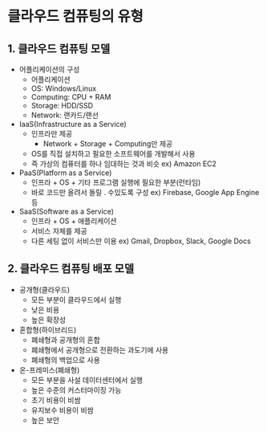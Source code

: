 # 클라우드 컴퓨팅의 유형

## 1. 클라우드 컴퓨팅 모델

- 어플리케이션의 구성
  - 어플리케이션
  - OS: Windows/Linux
  - Computing: CPU + RAM
  - Storage: HDD/SSD
  - Network: 랜카드/랜선
- IaaS(Infrastructure as a Service)
  - 인프라만 제공
    - Network + Storage + Computing만 제공
  - OS를 직접 설치하고 필요한 소프트웨어를 개발해서 사용
  - 즉 가상의 컴퓨터를 하나 임대하는 것과 비슷
    ex) Amazon EC2
- PaaS(Platform as a Service)
  - 인프라 + OS + 기타 프로그램 실행에 필요한 부분(런타임)
  - 바로 코드만 올려서 돌릴 . 수있도록 구성
    ex) Firebase, Google App Engine 등
- SaaS(Software as a Service)
  - 인프라 + OS + 애플리케이션
  - 서비스 자체를 제공
  - 다른 세팅 없이 서비스만 이용
    ex) Gmail, Dropbox, Slack, Google Docs

## 2. 클라우드 컴퓨팅 배포 모델

- 공개형(클라우드)
  - 모든 부분이 클라우드에서 실행
  - 낮은 비용
  - 높은 확장성
- 혼합형(하이브리드)
  - 폐쇄형과 공개형의 혼합
  - 폐쇄형에서 공개형으로 전환하는 과도기에 사용
  - 폐쇄형의 백업으로 사용
- 온-프레미스(폐쇄형)
  - 모든 부분을 사설 데이터센터에서 실행
  - 높은 수준의 커스터마이징 가능
  - 초기 비용이 비쌈
  - 유지보수 비용이 비쌈
  - 높은 보안
